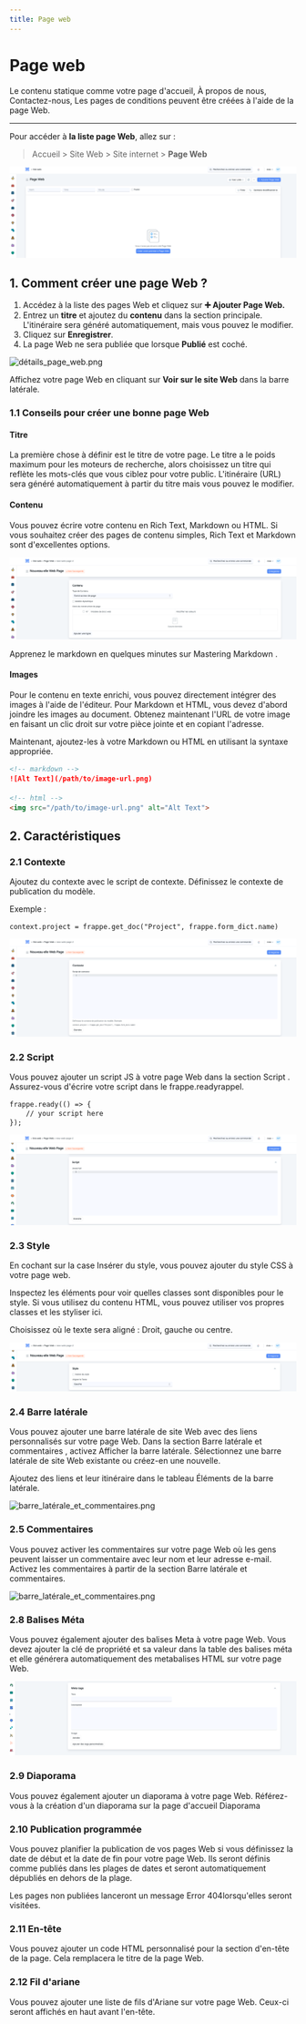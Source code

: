 ```yaml
---
title: Page web
---
```


# Page web

Le contenu statique comme votre page d'accueil, À propos de nous, Contactez-nous, Les pages de conditions peuvent être créées à l'aide de la page Web.

---

Pour accéder à **la liste page Web**, allez sur :

> Accueil > Site Web > Site internet > **Page Web**

![liste_page_web.png](/content/site-web/web-page/liste_page_web.png)

## 1. Comment créer une page Web ?

1. Accédez à la liste des pages Web et cliquez sur **:heavy_plus_sign: Ajouter Page Web.**
2. Entrez un **titre** et ajoutez du **contenu** dans la section principale. L'itinéraire sera généré automatiquement, mais vous pouvez le modifier.
3. Cliquez sur **Enregistrer**.
4. La page Web ne sera publiée que lorsque **Publié** est coché.

![détails_page_web.png](/content/site-web/web-page/détails_page_web.png)

Affichez votre page Web en cliquant sur **Voir sur le site Web** dans la barre latérale.

### 1.1 Conseils pour créer une bonne page Web 

#### Titre

La première chose à définir est le titre de votre page. Le titre a le poids maximum pour les moteurs de recherche, alors choisissez un titre qui reflète les mots-clés que vous ciblez pour votre public. L'itinéraire (URL) sera généré automatiquement à partir du titre mais vous pouvez le modifier.

#### Contenu

Vous pouvez écrire votre contenu en Rich Text, Markdown ou HTML. Si vous souhaitez créer des pages de contenu simples, Rich Text et Markdown sont d'excellentes options.

![contenu_page_web.png](/content/site-web/web-page/contenu_page_web.png)

Apprenez le markdown en quelques minutes sur Mastering Markdown .

#### Images

Pour le contenu en texte enrichi, vous pouvez directement intégrer des images à l'aide de l'éditeur. Pour Markdown et HTML, vous devez d'abord joindre les images au document. Obtenez maintenant l'URL de votre image en faisant un clic droit sur votre pièce jointe et en copiant l'adresse.

Maintenant, ajoutez-les à votre Markdown ou HTML en utilisant la syntaxe appropriée.

```md
<!-- markdown -->
![Alt Text](/path/to/image-url.png)

<!-- html -->
<img src="/path/to/image-url.png" alt="Alt Text">
```

## 2. Caractéristiques

### 2.1 Contexte

Ajoutez du contexte avec le script de contexte. Définissez le contexte de publication du modèle.

Exemple : 

````
context.project = frappe.get_doc("Project", frappe.form_dict.name)
````

![contexte_page_web.png](/content/site-web/web-page/contexte_page_web.png)

### 2.2 Script

Vous pouvez ajouter un script JS à votre page Web dans la section Script . Assurez-vous d'écrire votre script dans le frappe.readyrappel.

````
frappe.ready(() => {
    // your script here
});
````

![script_.png](/content/site-web/web-page/script_.png)

### 2.3 Style

En cochant sur la case Insérer du style, vous pouvez ajouter du style CSS à votre page web.

Inspectez les éléments pour voir quelles classes sont disponibles pour le style. Si vous utilisez du contenu HTML, vous pouvez utiliser vos propres classes et les styliser ici.

Choisissez où le texte sera aligné : Droit, gauche ou centre.

![style_page_web.png](/content/site-web/web-page/style_page_web.png)

### 2.4 Barre latérale

Vous pouvez ajouter une barre latérale de site Web avec des liens personnalisés sur votre page Web. Dans la section Barre latérale et commentaires , activez Afficher la barre latérale. Sélectionnez une barre latérale de site Web existante ou créez-en une nouvelle.

Ajoutez des liens et leur itinéraire dans le tableau Éléments de la barre latérale.

![barre_latérale_et_commentaires.png](/content/site-web/web-page/barre_latérale_et_commentaires.png)

### 2.5 Commentaires

Vous pouvez activer les commentaires sur votre page Web où les gens peuvent laisser un commentaire avec leur nom et leur adresse e-mail. Activez les commentaires à partir de la section Barre latérale et commentaires.

![barre_latérale_et_commentaires.png](/content/site-web/web-page/barre_latérale_et_commentaires.png)

### 2.8 Balises Méta

Vous pouvez également ajouter des balises Meta à votre page Web. Vous devez ajouter la clé de propriété et sa valeur dans la table des balises méta et elle générera automatiquement des metabalises HTML sur votre page Web.

![meta_tags.png](/content/site-web/web-page/meta_tags.png)

### 2.9 Diaporama

Vous pouvez également ajouter un diaporama à votre page Web. Référez-vous à la création d'un diaporama sur la page d'accueil Diaporama

### 2.10 Publication programmée

Vous pouvez planifier la publication de vos pages Web si vous définissez la date de début et la date de fin pour votre page Web. Ils seront définis comme publiés dans les plages de dates et seront automatiquement dépubliés en dehors de la plage.

Les pages non publiées lanceront un message Error 404lorsqu'elles seront visitées.

### 2.11 En-tête

Vous pouvez ajouter un code HTML personnalisé pour la section d'en-tête de la page. Cela remplacera le titre de la page Web.

### 2.12 Fil d'ariane

Vous pouvez ajouter une liste de fils d'Ariane sur votre page Web. Ceux-ci seront affichés en haut avant l'en-tête.

